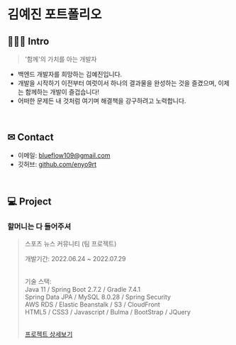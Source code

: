 # 김예진 포트폴리오

## 🙋🏻‍♀️ Intro

> '함께'의 가치를 아는 개발자

- 백엔드 개발자를 희망하는 김예진입니다.
- 개발을 시작하기 이전부터 여럿이서 하나의 결과물을 완성하는 것을 즐겼으며, 이제는 함께하는 개발이 즐겁습니다!
- 어떠한 문제든 내 것처럼 여기며 해결책을 강구하려고 노력합니다.

<br/>

## ✉ Contact

- 이메일: blueflow109@gmail.com
- 깃허브: [github.com/enyo9rt](https://github.com/enyo9rt)

<br/>

## 💻 Project

### 할머니는 다 들어주셔
> 
> 스포츠 뉴스 커뮤니티 (팀 프로젝트)
>
> 개발기간: 2022.06.24 ~ 2022.07.29
>
> <br/>
> 기술 스택:<br/>
> Java 11 / Spring Boot 2.7.2 / Gradle 7.4.1 <br/>
> Spring Data JPA / MySQL 8.0.28 / Spring Security<br/>
> AWS RDS / Elastic Beanstalk / S3 / CloudFront<br/>
> HTML5 / CSS3 /  Javascript / Bulma / BootStrap / JQuery<br/><br/>
> 
> [프로젝트 상세보기](https://github.com/enyo9rt/NewsCommunity-bFinal)
